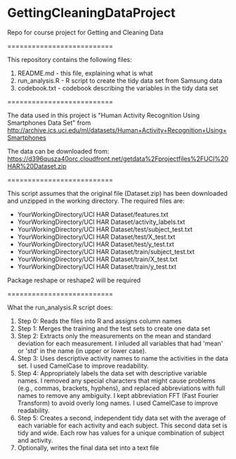 GettingCleaningDataProject
==========================

Repo for course project for Getting and Cleaning Data

==========================

This repository contains the following files:

  1. README.md - this file, explaining what is what
  2. run_analysis.R - R script to create the tidy data set from Samsung data
  3. codebook.txt - codebook describing the variables in the tidy data set

==========================

The data used in this project is "Human Activity Recognition Using Smartphones Data Set"
from http://archive.ics.uci.edu/ml/datasets/Human+Activity+Recognition+Using+Smartphones

The data can be downloaded from:
https://d396qusza40orc.cloudfront.net/getdata%2Fprojectfiles%2FUCI%20HAR%20Dataset.zip


==========================


This script assumes that the original file (Dataset.zip) has been
downloaded and unzipped in the working directory.
The required files are:
- YourWorkingDirectory/UCI HAR Dataset/features.txt
- YourWorkingDirectory/UCI HAR Dataset/activity_labels.txt
- YourWorkingDirectory/UCI HAR Dataset/test/subject_test.txt
- YourWorkingDirectory/UCI HAR Dataset/test/X_test.txt
- YourWorkingDirectory/UCI HAR Dataset/test/y_test.txt
- YourWorkingDirectory/UCI HAR Dataset/train/subject_test.txt
- YourWorkingDirectory/UCI HAR Dataset/train/X_test.txt
- YourWorkingDirectory/UCI HAR Dataset/train/y_test.txt


Package reshape or reshape2 will be required


==========================

What the run_analysis.R script does:
 1. Step 0: Reads the files into R and assigns column names
 2. Step 1: Merges the training and the test sets to create one data set
 3. Step 2: Extracts only the measurements on the mean and standard deviation for each measurement. I inluded all variables that had 'mean' or 'std' in the name (in upper or lower case).
 4. Step 3: Uses descriptive activity names to name the activities in the data set. I used CamelCase to improve readability.
 5. Step 4: Appropriately labels the data set with descriptive variable names. I removed any special characters that might cause problems (e.g., commas, brackets, hyphens), and replaced abbreviations with full names to remove any ambiguity. I kept abbreviation FFT (Fast Fourier Transform) to avoid overly long names. I used CamelCase to improve readability.
 6. Step 5: Creates a second, independent tidy data set with the average of each variable for each activity and each subject. This second data set is tidy and wide. Each row has values for a unique combination of subject and activity.
 7. Optionally, writes the final data set into a text file



